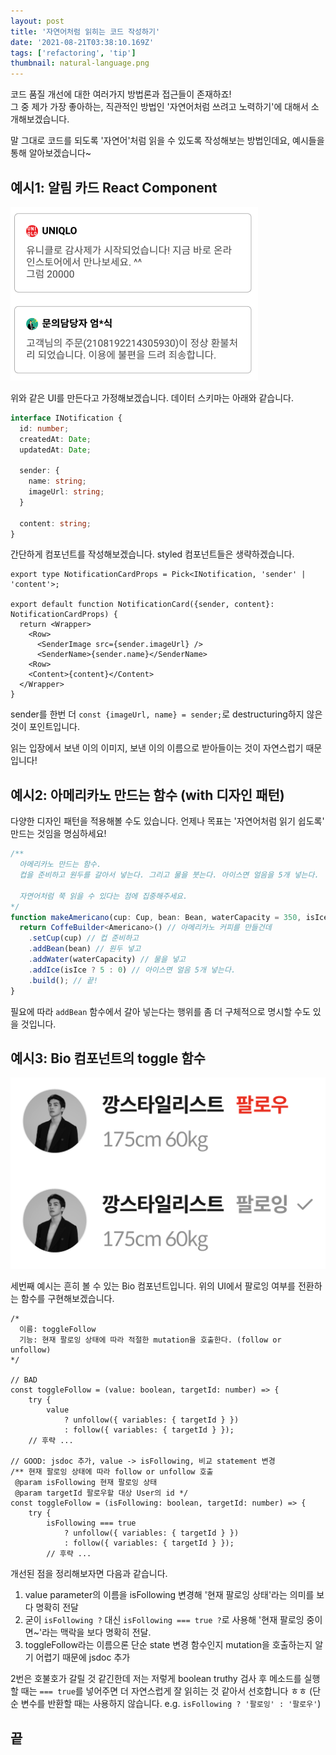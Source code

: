 ```yaml
---
layout: post
title: '자연어처럼 읽히는 코드 작성하기'
date: '2021-08-21T03:38:10.169Z'
tags: ['refactoring', 'tip']
thumbnail: natural-language.png
---
```


코드 품질 개선에 대한 여러가지 방법론과 접근들이 존재하죠!<br/>
그 중 제가 가장 좋아하는, 직관적인 방법인 '자연어처럼 쓰려고 노력하기'에 대해서 소개해보겠습니다.

말 그대로 코드를 되도록 '자연어'처럼 읽을 수 있도록 작성해보는 방법인데요, 예시들을 통해 알아보겠습니다~

## 예시1: 알림 카드 React Component

![Example 1 (Noti Card)](./example1_noti-card.png)

위와 같은 UI를 만든다고 가정해보겠습니다. 데이터 스키마는 아래와 같습니다.

```typescript
interface INotification {
  id: number;
  createdAt: Date;
  updatedAt: Date;

  sender: {
    name: string;
    imageUrl: string;
  }

  content: string;
}
```

간단하게 컴포넌트를 작성해보겠습니다. styled 컴포넌트들은 생략하겠습니다.
```tsx
export type NotificationCardProps = Pick<INotification, 'sender' | 'content'>;

export default function NotificationCard({sender, content}: NotificationCardProps) {
  return <Wrapper>
    <Row>
      <SenderImage src={sender.imageUrl} />
      <SenderName>{sender.name}</SenderName>
    <Row>
    <Content>{content}</Content>
  </Wrapper>
}
```

sender를 한번 더 `const {imageUrl, name} = sender;`로 destructuring하지 않은 것이 포인트입니다.

읽는 입장에서 보낸 이의 이미지, 보낸 이의 이름으로 받아들이는 것이 자연스럽기 때문입니다!

## 예시2: 아메리카노 만드는 함수 (with 디자인 패턴)

다양한 디자인 패턴을 적용해볼 수도 있습니다. 언제나 목표는 '자연어처럼 읽기 쉽도록' 만드는 것임을 명심하세요!

```typescript
/**
  아메리카노 만드는 함수.
  컵을 준비하고 원두를 갈아서 넣는다. 그리고 물을 붓는다. 아이스면 얼음을 5개 넣는다.

  자연어처럼 쭉 읽을 수 있다는 점에 집중해주세요.
*/
function makeAmericano(cup: Cup, bean: Bean, waterCapacity = 350, isIce = true) {
  return CoffeBuilder<Americano>() // 아메리카노 커피를 만들건데
    .setCup(cup) // 컵 준비하고
    .addBean(bean) // 원두 넣고
    .addWater(waterCapacity) // 물을 넣고
    .addIce(isIce ? 5 : 0) // 아이스면 얼음 5개 넣는다.
    .build(); // 끝!
}
```

필요에 따라 `addBean` 함수에서 갈아 넣는다는 행위를 좀 더 구체적으로 명시할 수도 있을 것입니다.

## 예시3: Bio 컴포넌트의 toggle 함수

![Example 3 (Bio)](./example3_bio.png)

세번째 예시는 흔히 볼 수 있는 Bio 컴포넌트입니다. 위의 UI에서 팔로잉 여부를 전환하는 함수를 구현해보겠습니다.

```tsx
/* 
  이름: toggleFollow
  기능: 현재 팔로잉 상태에 따라 적절한 mutation을 호출한다. (follow or unfollow)
*/

// BAD
const toggleFollow = (value: boolean, targetId: number) => {
	try {
		value
			? unfollow({ variables: { targetId } })
			: follow({ variables: { targetId } });
	// 후략 ...

// GOOD: jsdoc 추가, value -> isFollowing, 비교 statement 변경
/** 현재 팔로잉 상태에 따라 follow or unfollow 호출
 @param isFollowing 현재 팔로잉 상태
 @param targetId 팔로우할 대상 User의 id */
const toggleFollow = (isFollowing: boolean, targetId: number) => {
	try {
		isFollowing === true
			? unfollow({ variables: { targetId } })
			: follow({ variables: { targetId } });
		// 후략 ...
```

개선된 점을 정리해보자면 다음과 같습니다.

1. value parameter의 이름을 isFollowing 변경해 '현재 팔로잉 상태'라는 의미를 보다 명확히 전달
2. 굳이 `isFollowing ?` 대신 `isFollowing === true ?`로 사용해 '현재 팔로잉 중이면~'라는 맥락을 보다 명확히 전달.
3. toggleFollow라는 이름으론 단순 state 변경 함수인지 mutation을 호출하는지 알기 어렵기 때문에 jsdoc 추가

2번은 호불호가 갈릴 것 같긴한데 저는 저렇게 boolean truthy 검사 후 메소드를 실행할 때는 `=== true`를 넣어주면 더 자연스럽게 잘 읽히는 것 같아서 선호합니다 ㅎㅎ (단순 변수를 반환할 때는 사용하지 않습니다. e.g. `isFollowing ? '팔로잉' : '팔로우'`)

## 끝
